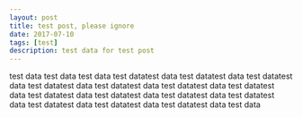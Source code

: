 ```yaml
---
layout: post
title: test post, please ignore
date: 2017-07-10
tags: [test]
description: test data for test post
---
```


test data
test data
test data
test datatest data
test datatest data
test datatest data
test datatest data
test datatest data
test datatest data
test datatest data
test datatest data
test datatest data
test datatest data
test datatest data
test datatest data
test datatest data
test datatest data
test data
